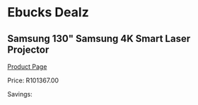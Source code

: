 
# Ebucks Dealz
## Samsung 130" Samsung 4K Smart Laser Projector
[Product Page](https://www.ebucks.com/web/shop/productSelected.do?prodId=1210252409&catId=365589006)

Price: R101367.00

Savings: 


	
